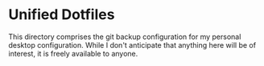 Unified Dotfiles
============================

This directory comprises the git backup configuration for my personal
desktop configuration.  While I don't anticipate that anything here
will be of interest, it is freely available to anyone.
